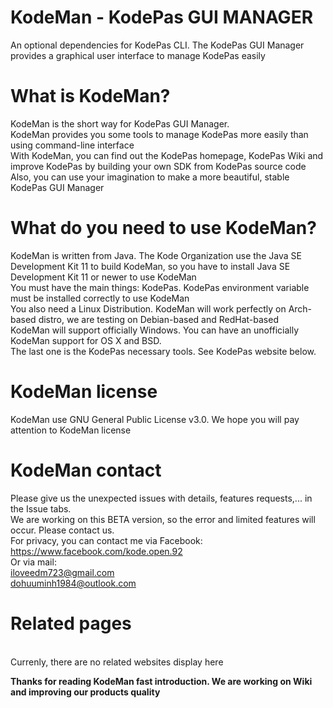 <html>
  
# KodeMan - KodePas GUI MANAGER
An optional dependencies for KodePas CLI. The KodePas GUI Manager provides a graphical user interface to manage KodePas easily 
 
# What is KodeMan?
KodeMan is the short way for KodePas GUI Manager. 
<br>
KodeMan provides you some tools to manage KodePas more easily than using command-line interface
<br> 
With KodeMan, you can find out the KodePas homepage, KodePas Wiki and improve KodePas by building your own SDK from KodePas source code
<br>
Also, you can use your imagination to make a more beautiful, stable KodePas GUI Manager
# What do you need to use KodeMan?
KodeMan is written from Java. The Kode Organization use the Java SE Development Kit 11 to build KodeMan, so you have to install Java SE Development Kit 11 or newer to use KodeMan
<br> 
You must have the main things: KodePas. KodePas environment variable must be installed correctly to use KodeMan
<br>
You also need a Linux Distribution. KodeMan will work perfectly on Arch-based distro, we are testing on Debian-based and RedHat-based
<br>
KodeMan will support officially Windows. You can have an unofficially KodeMan support for OS X and BSD.
<br> 
The last one is the KodePas necessary tools. See KodePas website below.
# KodeMan license
KodeMan use GNU General Public License v3.0. We hope you will pay attention to KodeMan license
# KodeMan contact
Please give us the unexpected issues with details, features requests,... in the Issue tabs.
<br>
We are working on this BETA version, so the error and limited features will occur. Please contact us.
<br>
For privacy, you can contact me via Facebook: https://www.facebook.com/kode.open.92
<br>
Or via mail:
<br>
iloveedm723@gmail.com
<br>
dohuuminh1984@outlook.com
<br>
# Related pages
<br>
Currenly, there are no related websites display here
<br>

**Thanks for reading KodeMan fast introduction. We are working on Wiki and improving our products quality**

</html>
